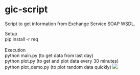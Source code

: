 # gic-script
Script to get information from Exchange Service SOAP WSDL.

Setup
<br />
pip install -r req
<br /><br />
Execution
<br />
python main.py (to get data from last day)
<br />
python plot.py (to get and plot data every 30 minutes)
<br />
python plot_demo.py (to plot random data quickly)
<img src="https://github.com/leskeg/gic-script/blob/master/plot_demo.png?raw=true">